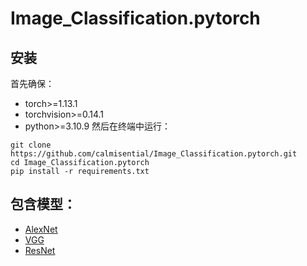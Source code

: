 # Image_Classification.pytorch


## 安装
首先确保：
- torch>=1.13.1
- torchvision>=0.14.1
- python>=3.10.9
然后在终端中运行：
```commandline
git clone https://github.com/calmisential/Image_Classification.pytorch.git
cd Image_Classification.pytorch
pip install -r requirements.txt
```


## 包含模型：
- [AlexNet](https://proceedings.neurips.cc/paper/2012/file/c399862d3b9d6b76c8436e924a68c45b-Paper.pdf)
- [VGG](https://arxiv.org/abs/1409.1556)
- [ResNet](https://arxiv.org/abs/1512.03385)
